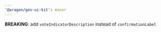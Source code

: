 ```yaml
---
'@aragon/gov-ui-kit': minor
---
```


**BREAKING**: add `voteIndicatorDescription` instead of `confirmationLabel`
